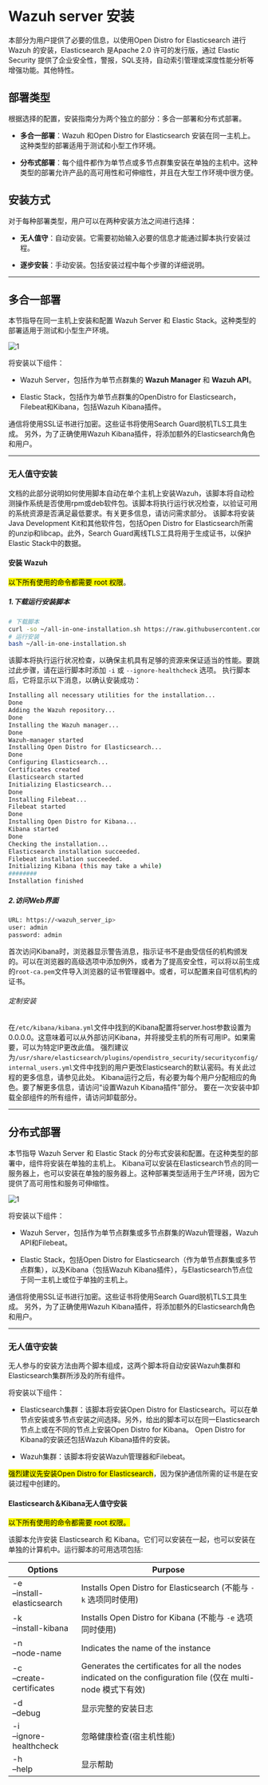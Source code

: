 

# Wazuh server 安装

本部分为用户提供了必要的信息，以使用Open Distro for Elasticsearch 进行 Wazuh 的安装，Elasticsearch 是Apache 2.0 许可的发行版，通过 Elastic Security 提供了企业安全性，警报，SQL支持，自动索引管理或深度性能分析等增强功能。其他特性。

## 部署类型

根据选择的配置，安装指南分为两个独立的部分：多合一部署和分布式部署。 

- **多合一部署**：Wazuh 和Open Distro for Elasticsearch 安装在同一主机上。这种类型的部署适用于测试和小型工作环境。 

- **分布式部署**：每个组件都作为单节点或多节点群集安装在单独的主机中。这种类型的部署允许产品的高可用性和可伸缩性，并且在大型工作环境中很方便。

## 安装方式

对于每种部署类型，用户可以在两种安装方法之间进行选择： 

- **无人值守**：自动安装。它需要初始输入必要的信息才能通过脚本执行安装过程。

- **逐步安装**：手动安装。包括安装过程中每个步骤的详细说明。

----

## 多合一部署

本节指导在同一主机上安装和配置 Wazuh Server 和 Elastic Stack。这种类型的部署适用于测试和小型生产环境。

![1](_resources/all_in_one_no_title4.png)

将安装以下组件： 

- Wazuh Server，包括作为单节点群集的 **Wazuh Manager** 和 **Wazuh API**。

- Elastic Stack，包括作为单节点群集的OpenDistro for Elasticsearch，Filebeat和Kibana，包括Wazuh Kibana插件。 

通信将使用SSL证书进行加密。这些证书将使用Search Guard脱机TLS工具生成。 另外，为了正确使用Wazuh Kibana插件，将添加额外的Elasticsearch角色和用户。

----

### 无人值守安装

文档的此部分说明如何使用脚本自动在单个主机上安装Wazuh，该脚本将自动检测操作系统是否使用rpm或deb软件包。该脚本将执行运行状况检查，以验证可用的系统资源是否满足最低要求。有关更多信息，请访问需求部分。 该脚本将安装Java Development Kit和其他软件包，包括Open Distro for Elasticsearch所需的unzip和libcap。此外，Search Guard离线TLS工具将用于生成证书，以保护Elastic Stack中的数据。

#### 安装 Wazuh

<mark>以下所有使用的命令都需要 root 权限</mark>。

##### 1.下载运行安装脚本

```bash
# 下载脚本
curl -so ~/all-in-one-installation.sh https://raw.githubusercontent.com/wazuh/wazuh-documentation/4.0/resources/open-distro/unattended-installation/all-in-one-installation.sh &
# 运行安装
bash ~/all-in-one-installation.sh
```

该脚本将执行运行状况检查，以确保主机具有足够的资源来保证适当的性能。要跳过此步骤，请在运行脚本时添加 `-i` 或 `--i​​gnore-healthcheck` 选项。 执行脚本后，它将显示以下消息，以确认安装成功：

```bash
Installing all necessary utilities for the installation...
Done
Adding the Wazuh repository...
Done
Installing the Wazuh manager...
Done
Wazuh-manager started
Installing Open Distro for Elasticsearch...
Done
Configuring Elasticsearch...
Certificates created
Elasticsearch started
Initializing Elasticsearch...
Done
Installing Filebeat...
Filebeat started
Done
Installing Open Distro for Kibana...
Kibana started
Done
Checking the installation...
Elasticsearch installation succeeded.
Filebeat installation succeeded.
Initializing Kibana (this may take a while)
########
Installation finished
```

##### 2.访问Web界面

```bash
URL: https://<wazuh_server_ip>
user: admin
password: admin
```

首次访问Kibana时，浏览器显示警告消息，指示证书不是由受信任的机构颁发的。可以在浏览器的高级选项中添加例外，或者为了提高安全性，可以将以前生成的`root-ca.pem`文件导入浏览器的证书管理器中。或者，可以配置来自可信机构的证书。

###### 定制安装

在`/etc/kibana/kibana.yml`文件中找到的Kibana配置将server.host参数设置为0.0.0.0。这意味着可以从外部访问Kibana，并将接受主机的所有可用IP。如果需要，可以为特定IP更改此值。 强烈建议为`/usr/share/elasticsearch/plugins/opendistro_security/securityconfig/internal_users.yml`文件中找到的用户更改Elasticsearch的默认密码。有关此过程的更多信息，请参见此处。 Kibana运行之后，有必要为每个用户分配相应的角色。要了解更多信息，请访问“设置Wazuh Kibana插件”部分。 要在一次安装中卸载全部组件的所有组件，请访问卸载部分。

---

## 分布式部署

本节指导 Wazuh Server 和 Elastic Stack 的分布式安装和配置。在这种类型的部署中，组件将安装在单独的主机上。 Kibana可以安装在Elasticsearch节点的同一服务器上，也可以安装在单独的服务器上。这种部署类型适用于生产环境，因为它提供了高可用性和服务可伸缩性。

![1](_resources/distributed_no_title4.png)

将安装以下组件：

- Wazuh Server，包括作为单节点群集或多节点群集的Wazuh管理器，Wazuh API和Filebeat。 

- Elastic Stack，包括Open Distro for Elasticsearch（作为单节点群集或多节点群集），以及Kibana（包括Wazuh Kibana插件），与Elasticsearch节点位于同一主机上或位于单独的主机上。

 通信将使用SSL证书进行加密。这些证书将使用Search Guard脱机TLS工具生成。 另外，为了正确使用Wazuh Kibana插件，将添加额外的Elasticsearch角色和用户。

---

### 无人值守安装

无人参与的安装方法由两个脚本组成，这两个脚本将自动安装Wazuh集群和Elasticsearch集群所涉及的所有组件。

将安装以下组件： 

- Elasticsearch集群：该脚本将安装Open Distro for Elasticsearch。可以在单节点安装或多节点安装之间选择。另外，给出的脚本可以在同一Elasticsearch节点上或在不同的节点上安装Open Distro for Kibana。 Open Distro for Kibana的安装还包括Wazuh Kibana插件的安装。 

- Wazuh集群：该脚本将安装Wazuh管理器和Filebeat。 

<mark>强烈建议先安装Open Distro for Elasticsearch</mark>，因为保护通信所需的证书是在安装过程中创建的。

#### Elasticsearch＆Kibana无人值守安装

<mark>以下所有使用的命令都需要 root 权限。</mark>

该脚本允许安装 Elasticsearch 和 Kibana。它们可以安装在一起，也可以安装在单独的计算机中。运行脚本的可用选项包括:

| Options                       | Purpose                                                                                                |
| ----------------------------- | ------------------------------------------------------------------------------------------------------ |
| -e<br> –install-elasticsearch | Installs Open Distro for Elasticsearch (不能与 `-k` 选项同时使用)                                               |
| -k<br>–install-kibana         | Installs Open Distro for Kibana (不能与 `-e` 选项同时使用)                                                      |
| -n<br>–node-name              | Indicates the name of the instance                                                                     |
| -c<br>–create-certificates    | Generates the certificates for all the nodes indicated on the configuration file (仅在 multi-node 模式下有效) |
| -d<br>–debug                  | 显示完整的安装日志                                                                                              |
| -i<br>–ignore-healthcheck     | 忽略健康检查(宿主机性能)                                                                                          |
| -h<br>–help                   | 显示帮助                                                                                                   |
